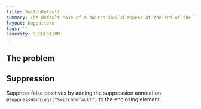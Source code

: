 ```yaml
---
title: SwitchDefault
summary: The default case of a switch should appear at the end of the last statement group
layout: bugpattern
tags: ''
severity: SUGGESTION
---
```


<!--
*** AUTO-GENERATED, DO NOT MODIFY ***
To make changes, edit the @BugPattern annotation or the explanation in docs/bugpattern.
-->

## The problem


## Suppression
Suppress false positives by adding the suppression annotation `@SuppressWarnings("SwitchDefault")` to the enclosing element.
